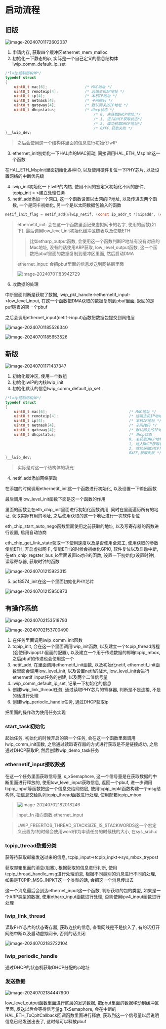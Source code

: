 # 启动流程

## 旧版

![image-20240701172602037](https://picture-01-1316374204.cos.ap-beijing.myqcloud.com/image/202407011726089.png)

1. 申请内存, 获取四个缓冲区ethernet_mem_malloc
2. 初始化一下静态的ip, 实际是一个自己定义的信息结构体lwip_comm_default_ip_set

```c
/*lwip控制结构体*/
typedef struct  
{
    uint8_t mac[6];                 /* MAC地址 */
    uint8_t remoteip[4];            /* 远端主机IP地址 */ 
    uint8_t ip[4];                  /* 本机IP地址 */
    uint8_t netmask[4];             /* 子网掩码 */
    uint8_t gateway[4];             /* 默认网关的IP地址 */
    uint8_t dhcpstatus;             /* dhcp状态 */
                                        /* 0, 未获取DHCP地址;*/
                                        /* 1, 进入DHCP获取状态*/
                                        /* 2, 成功获取DHCP地址*/
                                        /* 0XFF,获取失败 */
}__lwip_dev;
```

> 之后会使用这一个结构体里面的信息进行初始化lwIP

3. ethernet_init初始化一下HAL库的MAC驱动, 间接调用HAL_ETH_MspInit这一个函数

在HAL_ETH_MspInit里面初始化各种IO, 以及使用硬件复位一下PHY芯片, 以及设置网络的中断优先级

4. lwip_init初始化一下lwIP的内核, 使用不同的宏定义初始化不同的部件, tcpip_init = >建立处理任务
5. netif_add添加一个网口, 这一个函数设置以太网的IP地址, 以及传进去两个函数, 一个是网卡初始化, 另一个是以太网数据包输入的函数

```c
netif_init_flag = netif_add(&lwip_netif, (const ip_addr_t *)&ipaddr, (const ip_addr_t *)&netmask, (const ip_addr_t *)&gw, NULL, &ethernetif_init, &ethernet_input);
```

> ethernetif_init: 会在这一个函数里面记录虚拟网卡的名字, 使用的函数(如下), 最后调用low_level_init初始化缓冲区链表以及使能ETH
>
> > 比如etharp_output函数, 会使用这一个函数判断IP地址有没有对应的Mac地址, 没有的话使用ARP获取, low_level_output函数, 这一个函数把pbuf里面的数据复制到缓冲区里面, 然后启动DMA
>
> ethernet_input: 会把pbuf里面的信息发送到网络层里面
>
> ![image-20240701183942729](https://picture-01-1316374204.cos.ap-beijing.myqcloud.com/image/202407011839776.png)

6. 收数据的处理

中断里面判断是获取了数据, lwip_pkt_handle->ethernetif_input->low_level_input, 在这一个函数把DMA获取的数据复制到pbuf里面, 返回的是puf链表的第一个pbuf

之后会调用ethernet_input(netif->input)函数把数据包提交到网络层

![image-20240701185526340](https://picture-01-1316374204.cos.ap-beijing.myqcloud.com/image/202407011855396.png)

![image-20240701185653526](https://picture-01-1316374204.cos.ap-beijing.myqcloud.com/image/202407011856571.png)

## 新版

![image-20240701171437347](https://picture-01-1316374204.cos.ap-beijing.myqcloud.com/image/202407011714419.png)

1. 初始化缓冲区, 使用一个数组
2. 初始化lwIP的内核lwip_init
3. 初始化默认的信息lwip_comm_default_ip_set

```c
/*lwip控制结构体*/
typedef struct  
{
    uint8_t mac[6];                                     /* MAC地址 */
    uint8_t remoteip[4];                                /* 远端主机IP地址 */ 
    uint8_t ip[4];                                      /* 本机IP地址 */
    uint8_t netmask[4];                                 /* 子网掩码 */
    uint8_t gateway[4];                                 /* 默认网关的IP地址 */
    uint8_t dhcpstatus;                                 /* dhcp状态
                                                        0, 未获取DHCP地址
                                                        1, 进入DHCP获取状态
                                                        2, 成功获取DHCP地址
                                                        0XFF,获取失败 */
}__lwip_dev;
```

> 实际是对这一个结构体的填充

4. netif_add添加网络驱动

在添加的时候调用ethernetif_init这一个函数进行初始化, 以及设置一下输出函数

最后调用low_level_init函数下面是这一个函数的作用

里面的函数会在eth_chip_init里面进行初始化函数调用, 同时在里面遍历所有的地址, 获取实际有用的地址, 之后使用获取的这一个地址进行一次软件复位

eth_chip_start_auto_nego函数里面使用之前获取的地址, 以及写寄存器的函数进行设置, 启用自动协商

eth_chip_get_link_state获取一下使用速度以及是否使用全双工,  使用获取的参数使能ETH, 开启虚拟网卡, 使能ETH的时候会初始化GPIO, 软件复位以及启动中断, 在eth_chip_regster_bus_io里面设置io对应的函数, 设置一下初始化(设置时钟), 读写寄存器, 获取时钟的函数

![image-20240701215923315](https://picture-01-1316374204.cos.ap-beijing.myqcloud.com/image/202407012159383.png)

5. pcf8574_init在这一个里面初始化PHY芯片

![image-20240701215950873](https://picture-01-1316374204.cos.ap-beijing.myqcloud.com/image/202407012159925.png)

## 有操作系统

![image-20240702153518793](https://picture-01-1316374204.cos.ap-beijing.myqcloud.com/image/202407021535854.png)

![image-20240702153700490](https://picture-01-1316374204.cos.ap-beijing.myqcloud.com/image/202407021537583.png)

1. 在任务里面调用lwip_comm_init函数
2. tcpip_init, 会在这一个里面调用lwip_init函数, 以及建立一个tcpip_thread线程(会使用lvipopt.h里面的配置), 以及建立一个用于传递数据的邮箱tcpip_mbox, 之后pbuf的传递也会使用这一个
3. netif_add, 在里面调用ethernetif_init函数, 以及初始化netif, ethernetif_init函数里面会调用low_level_init, 以及设置netif的战术, low_level_init会进行ethernetif_input任务的创建, 以及两个二值信号量
4. lwip_comm_default_ip_set, 记录一下初始化的信息
5. 创建lwip_link_thread任务, 通过读取PHY芯片的寄存器, 判断是不是连接, 不是的话进行处理
6. 创建lwip_periodic_handle任务, 通过DHCP获取ip

把里面的操作改为使用任务实现

### start_task初始化

起始任务, 初始化的时候开启的第一个任务, 会在这一个函数里面调用lwip_comm_init函数, 之后通过读取寄存器的方式进行获取是不是链接成功, 之后通过DHCP获取IP, 然后创建lwip_demo_task任务

### ethernetif_input接收数据

在这一个任务里面获取信号量, s_xSemaphore, 这一个信号量是在获取数据的中断里面进行释放的, 使用low_level_input获取信息, 返回一个pbuf, 进一步调用tcpip_input等函数把这一个信息交给网络层, 使用tcpip_inpkt函数构建一个msg结构体, 把信息交给队列tcpip_thread函数进行处理, 使用邮箱tcpip_mbox

> ![image-20240702182018246](https://picture-01-1316374204.cos.ap-beijing.myqcloud.com/image/202407021820286.png)
>
> input_fn 指向函数 ethernet_input

> LWIP_FREERTOS_THREAD_STACKSIZE_IS_STACKWORDS这一个宏定义设置为1的时候会使用word作为申请任务的时候栈的大小, 在sys_srch.c

### tcpip_thread数据分类

获等待获取邮箱发送过来的信息, tcpip_input=>tcpip_inpkt=>sys_mbox_trypost

获取邮箱里面的消息(阻塞), 根据获取的信息进行判断, 使用tcpip_thread_handle_msg进行处理消息, 根据不同类别的消息进行不同的处理, 如果是TCPIP_MSG_INPKT这一个类型的话, 会把这一个消息传出去

这一个消息最后会到达ethernet_input这一个函数, 判断获取的包的类型, 如果是一个ARP类型的数据, 使用etharp_input函数进行处理, 否则使用ipv4_input函数进行处理

### lwip_link_thread

读取PHY芯片的状态寄存器, 获取连接的信息, 查看网线是不是接入了, 有的话打开网络中断以及启动虚拟网卡, 否则的话关闭

![image-20240702183722104](https://picture-01-1316374204.cos.ap-beijing.myqcloud.com/image/202407021837152.png)

### lwip_periodic_handle

通过DHCP的状态机获取DHCP分配的ip地址

### 发送数据

![image-20240702184447900](https://picture-01-1316374204.cos.ap-beijing.myqcloud.com/image/202407021844941.png)

low_level_output函数里面进行底层的发送数据, 把pbuf里面的数据移动到缓冲区里面, 发送以后会等待信号量g_TxSemaphore, 会在中断的HAL_ETH_TxCpltCallback回调函数里面进行释放, 获取到这一个信号量以后说明信息已经发送出去了, 这时候可以释放pbuf
